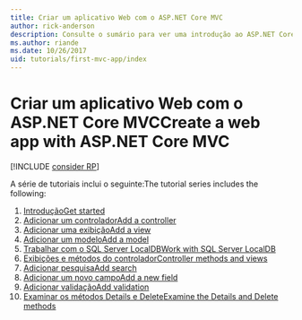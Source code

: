```yaml
---
title: Criar um aplicativo Web com o ASP.NET Core MVC
author: rick-anderson
description: Consulte o sumário para ver uma introdução ao ASP.NET Core MVC.
ms.author: riande
ms.date: 10/26/2017
uid: tutorials/first-mvc-app/index
---
```

# <a name="create-a-web-app-with-aspnet-core-mvc"></a><span data-ttu-id="9d1b5-103">Criar um aplicativo Web com o ASP.NET Core MVC</span><span class="sxs-lookup"><span data-stu-id="9d1b5-103">Create a web app with ASP.NET Core MVC</span></span>

[!INCLUDE [consider RP](~/includes/razor.md)]

<span data-ttu-id="9d1b5-104">A série de tutoriais inclui o seguinte:</span><span class="sxs-lookup"><span data-stu-id="9d1b5-104">The tutorial series includes the following:</span></span>

1. [<span data-ttu-id="9d1b5-105">Introdução</span><span class="sxs-lookup"><span data-stu-id="9d1b5-105">Get started</span></span>](start-mvc.md)
1. [<span data-ttu-id="9d1b5-106">Adicionar um controlador</span><span class="sxs-lookup"><span data-stu-id="9d1b5-106">Add a controller</span></span>](adding-controller.md)
1. [<span data-ttu-id="9d1b5-107">Adicionar uma exibição</span><span class="sxs-lookup"><span data-stu-id="9d1b5-107">Add a view</span></span>](adding-view.md)
1. [<span data-ttu-id="9d1b5-108">Adicionar um modelo</span><span class="sxs-lookup"><span data-stu-id="9d1b5-108">Add a model</span></span>](adding-model.md)
1. [<span data-ttu-id="9d1b5-109">Trabalhar com o SQL Server LocalDB</span><span class="sxs-lookup"><span data-stu-id="9d1b5-109">Work with SQL Server LocalDB</span></span>](working-with-sql.md)
1. [<span data-ttu-id="9d1b5-110">Exibições e métodos do controlador</span><span class="sxs-lookup"><span data-stu-id="9d1b5-110">Controller methods and views</span></span>](controller-methods-views.md)
1. [<span data-ttu-id="9d1b5-111">Adicionar pesquisa</span><span class="sxs-lookup"><span data-stu-id="9d1b5-111">Add search</span></span>](search.md)
1. [<span data-ttu-id="9d1b5-112">Adicionar um novo campo</span><span class="sxs-lookup"><span data-stu-id="9d1b5-112">Add a new field</span></span>](new-field.md)
1. [<span data-ttu-id="9d1b5-113">Adicionar validação</span><span class="sxs-lookup"><span data-stu-id="9d1b5-113">Add validation</span></span>](validation.md)
1. [<span data-ttu-id="9d1b5-114">Examinar os métodos Details e Delete</span><span class="sxs-lookup"><span data-stu-id="9d1b5-114">Examine the Details and Delete methods</span></span>](details.md)
